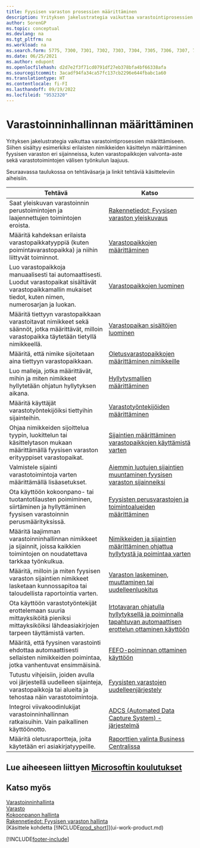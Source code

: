 ```yaml
---
title: Fyysisen varaston prosessien määrittäminen
description: Yrityksen jakelustrategia vaikuttaa varastointiprosessien määrittämiseen, esimerkiksi fyysisen varaston sijainteihin.
author: SorenGP
ms.topic: conceptual
ms.devlang: na
ms.tgt_pltfrm: na
ms.workload: na
ms.search.form: 5775, 7300, 7301, 7302, 7303, 7304, 7305, 7306, 7307, 7308, 7325, 7344, 7346, 7347, 7353, 7366
ms.date: 06/25/2021
ms.author: edupont
ms.openlocfilehash: d2d7e2f3f71cd0791df27eb378bfa4bf66338afa
ms.sourcegitcommit: 3acadf94fa34ca57fc137cb2296e644fbabc1a60
ms.translationtype: HT
ms.contentlocale: fi-FI
ms.lasthandoff: 09/19/2022
ms.locfileid: "9532320"
---
```

# <a name="setting-up-warehouse-management"></a>Varastoinninhallinnan määrittäminen

Yrityksen jakelustrategia vaikuttaa varastointiprosessien määrittämiseen. Siihen sisältyy esimerkiksi erilaisten nimikkeiden käsittelyn määrittäminen fyysisen varaston eri sijainneissa, kuten varastopaikkojen valvonta-aste sekä varastotoimintojen välisen työnkulun laajuus.  

Seuraavassa taulukossa on tehtäväsarja ja linkit tehtäviä käsitteleviin aiheisiin.  

|**Tehtävä**|**Katso**|  
|------------|-------------|  
|Saat yleiskuvan varastoinnin perustoimintojen ja laajennettujen toimintojen eroista.|[Rakennetiedot: Fyysisen varaston yleiskuvaus](design-details-warehouse-overview.md)|  
|Määritä kahdeksan erilaista varastopaikkatyyppiä (kuten poimintavarastopaikka) ja niihin liittyvät toiminnot.|[Varastopaikkojen määrittäminen](warehouse-how-to-set-up-bin-types.md)|  
|Luo varastopaikkoja manuaalisesti tai automaattisesti. Luodut varastopaikat sisältävät varastopaikkamallin mukaiset tiedot, kuten nimen, numerosarjan ja luokan.|[Varastopaikkojen luominen](warehouse-how-to-create-individual-bins.md)|  
|Määritä tiettyyn varastopaikkaan varastoitavat nimikkeet sekä säännöt, jotka määrittävät, milloin varastopaikka täytetään tietyllä nimikkeellä.|[Varastopaikan sisältöjen luominen](warehouse-how-to-set-up-bin-contents.md)|  
|Määritä, että nimike sijoitetaan aina tiettyyn varastopaikkaan.|[Oletusvarastopaikkojen määrittäminen nimikkeille](warehouse-how-to-assign-default-bins-to-items.md)|
|Luo malleja, jotka määrittävät, mihin ja miten nimikkeet hyllytetään ohjatun hyllytyksen aikana.|[Hyllytysmallien määrittäminen](warehouse-how-to-set-up-put-away-templates.md)|
|Määritä käyttäjät varastotyöntekijöiksi tiettyihin sijainteihin.|[Varastotyöntekijöiden määrittäminen](warehouse-how-to-set-up-warehouse-employees.md)|
|Ohjaa nimikkeiden sijoittelua tyypin, luokittelun tai käsittelytason mukaan määrittämällä fyysisen varaston erityyppiset varastopaikat.|[Sijaintien määrittäminen varastopaikkojen käyttämistä varten](warehouse-how-to-set-up-locations-to-use-bins.md)|
|Valmistele sijainti varastotoimintoja varten määrittämällä lisäasetukset.|[Aiemmin luotujen sijaintien muuntaminen fyysisen varaston sijainneiksi](warehouse-how-to-convert-existing-locations-to-warehouse-locations.md)|
|Ota käyttöön kokoonpano- tai tuotantotilausten poimiminen, siirtäminen ja hyllyttäminen fyysisen varastoinnin perusmäärityksissä.|[Fyysisten perusvarastojen ja toimintoalueiden määrittäminen](warehouse-how-to-set-up-basic-warehouses-with-operations-areas.md)|  
|Määritä laajimman varastoinninhallinnan nimikkeet ja sijainnit, joissa kaikkien toimintojen on noudatettava tarkkaa työnkulkua.|[Nimikkeiden ja sijaintien määrittäminen ohjattua hyllytystä ja poimintaa varten](warehouse-how-to-set-up-items-for-directed-put-away-and-pick.md)|  
|Määritä, milloin ja miten fyysisen varaston sijaintien nimikkeet lasketaan kunnossapitoa tai taloudellista raportointia varten.|[Varaston laskeminen, muuttaminen tai uudelleenluokitus](inventory-how-count-adjust-reclassify.md)|
|Ota käyttöön varastotyöntekijät erottelemaan suuria mittayksiköitä pieniksi mittayksiköiksi lähdeasiakirjojen tarpeen täyttämistä varten.|[Irtotavaran ohjatulla hyllytyksellä ja poiminnalla tapahtuvan automaattisen erottelun ottaminen käyttöön](warehouse-enable-automatic-breaking-bulk-with-directed-put-away-and-pick.md)|  
|Määritä, että fyysinen varastointi ehdottaa automaattisesti sellaisten nimikkeiden poimintaa, jotka vanhentuvat ensimmäisinä.|[FEFO-poiminnan ottaminen käyttöön](warehouse-picking-by-fefo.md)|
|Tutustu vihjeisiin, joiden avulla voi järjestellä uudelleen sijainteja, varastopaikkoja tai alueita ja tehostaa näin varastotoimintoja.|[Fyysisten varastojen uudelleenjärjestely](warehouse-how-to-restructure-warehouses.md)|
|Integroi viivakoodinlukijat varastoinninhallinnan ratkaisuihin. Vain paikallinen käyttöönotto.|[ADCS (Automated Data Capture System) -järjestelmä](warehouse-use-automated-data-capture-systems-adcs.md)|
|Määritä oletusraportteja, joita käytetään eri asiakirjatyypeille.|[Raporttien valinta Business Centralissa](across-report-selections.md)|

## <a name="see-related-microsoft-training"></a>Lue aiheeseen liittyen [Microsoftin koulutukset](/training/paths/set-up-warehouse-management/)

## <a name="see-also"></a>Katso myös

[Varastoinninhallinta](warehouse-manage-warehouse.md)  
[Varasto](inventory-manage-inventory.md)  
[Kokoonpanon hallinta](assembly-assemble-items.md)  
[Rakennetiedot: Fyysisen varaston hallinta](design-details-warehouse-management.md)  
[Käsittele kohdetta [!INCLUDE[prod_short](includes/prod_short.md)]](ui-work-product.md)


[!INCLUDE[footer-include](includes/footer-banner.md)]
